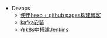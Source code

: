 * Devops
	- [使用hexo + github pages构建博客](posts/devops/build-blog-using-hexo-and-github-pages)
	- [kafka安装](posts/devops/setup-kafka)
	- [在k8s中搭建Jenkins](posts/devops/build-jenkins-on-k8s)